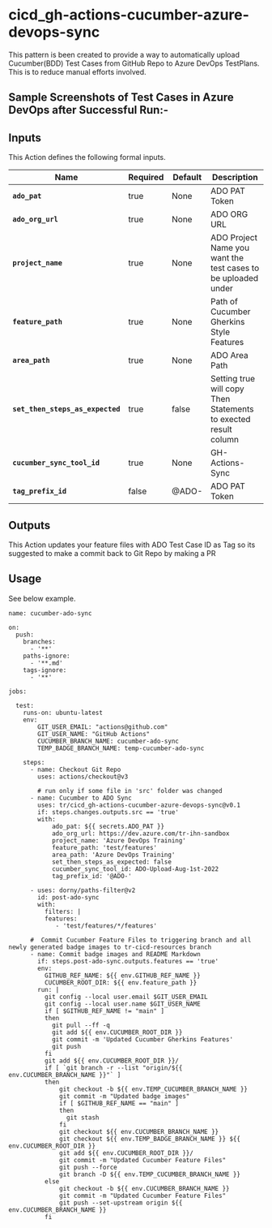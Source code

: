 # cicd_gh-actions-cucumber-azure-devops-sync

This pattern is been created to provide a way to automatically upload Cucumber(BDD) Test Cases from GitHub Repo to Azure DevOps TestPlans.  This is to reduce manual efforts involved.

## Sample Screenshots of Test Cases in Azure DevOps after Successful Run:-

## Inputs

This Action defines the following formal inputs.

| Name | Required | Default | Description
|-|-|-|-|
| **`ado_pat`**  | true | None | ADO PAT Token
| **`ado_org_url`**  | true | None | ADO ORG URL
| **`project_name`**  | true | None | ADO Project Name you want the test cases to be uploaded under
| **`feature_path`**  | true | None | Path of Cucumber Gherkins Style Features
| **`area_path`**  | true | None | ADO Area Path
| **`set_then_steps_as_expected`**  | true | false | Setting true will copy Then Statements to exected result column
| **`cucumber_sync_tool_id`**  | true | None | GH-Actions-Sync
| **`tag_prefix_id`**  | false | @ADO- | ADO PAT Token

## Outputs

This Action updates your feature files with ADO Test Case ID as Tag so its suggested to make a commit back to Git Repo  by making a PR


## Usage

See below example.

```
name: cucumber-ado-sync

on:
  push:
    branches:
      - '**'
    paths-ignore:
      - '**.md'
    tags-ignore:
      - '**'

jobs:

  test:
    runs-on: ubuntu-latest
    env:
        GIT_USER_EMAIL: "actions@github.com"
        GIT_USER_NAME: "GitHub Actions"
        CUCUMBER_BRANCH_NAME: cucumber-ado-sync
        TEMP_BADGE_BRANCH_NAME: temp-cucumber-ado-sync

    steps:
      - name: Checkout Git Repo
        uses: actions/checkout@v3

        # run only if some file in 'src' folder was changed
      - name: Cucumber to ADO Sync
        uses: tr/cicd_gh-actions-cucumber-azure-devops-sync@v0.1
        if: steps.changes.outputs.src == 'true'
        with:
            ado_pat: ${{ secrets.ADO_PAT }}
            ado_org_url: https://dev.azure.com/tr-ihn-sandbox
            project_name: 'Azure DevOps Training'
            feature_path: 'test/features'
            area_path: 'Azure DevOps Training'
            set_then_steps_as_expected: false
            cucumber_sync_tool_id: ADO-Upload-Aug-1st-2022
            tag_prefix_id: '@ADO-'

      - uses: dorny/paths-filter@v2
        id: post-ado-sync
        with:
          filters: |
          features:
             - 'test/features/*/features'

      #  Commit Cucumber Feature Files to triggering branch and all newly generated badge images to tr-cicd-resources branch
      - name: Commit badge images and README Markdown
        if: steps.post-ado-sync.outputs.features == 'true'
        env:
          GITHUB_REF_NAME: ${{ env.GITHUB_REF_NAME }}
          CUCUMBER_ROOT_DIR: ${{ env.feature_path }}
        run: |
          git config --local user.email $GIT_USER_EMAIL
          git config --local user.name $GIT_USER_NAME
          if [ $GITHUB_REF_NAME != "main" ]
          then
            git pull --ff -q
            git add ${{ env.CUCUMBER_ROOT_DIR }}
            git commit -m 'Updated Cucumber Gherkins Features'
            git push
          fi
          git add ${{ env.CUCUMBER_ROOT_DIR }}/
          if [ `git branch -r --list "origin/${{ env.CUCUMBER_BRANCH_NAME }}"` ]
          then
              git checkout -b ${{ env.TEMP_CUCUMBER_BRANCH_NAME }}
              git commit -m "Updated badge images"
              if [ $GITHUB_REF_NAME == "main" ]
              then
                git stash
              fi
              git checkout ${{ env.CUCUMBER_BRANCH_NAME }}
              git checkout ${{ env.TEMP_BADGE_BRANCH_NAME }} ${{ env.CUCUMBER_ROOT_DIR }}
              git add ${{ env.CUCUMBER_ROOT_DIR }}/
              git commit -m "Updated Cucumber Feature Files"
              git push --force
              git branch -D ${{ env.TEMP_CUCUMBER_BRANCH_NAME }}
          else
              git checkout -b ${{ env.CUCUMBER_BRANCH_NAME }}
              git commit -m "Updated Cucumber Feature Files"
              git push --set-upstream origin ${{ env.CUCUMBER_BRANCH_NAME }}
          fi

```          